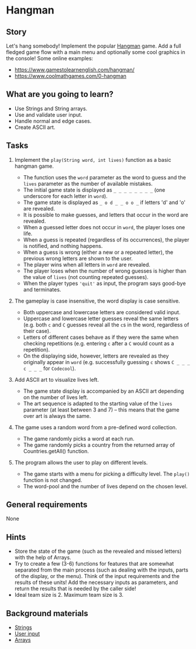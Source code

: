 # Hangman

## Story

Let's hang somebody! Implement the popular [Hangman](<https://en.wikipedia.org/wiki/Hangman_(game)>)
game. Add a full fledged game flow with a main menu and optionally some cool graphics
in the console! Some online examples:

- https://www.gamestolearnenglish.com/hangman/
- https://www.coolmathgames.com/0-hangman

## What are you going to learn?

- Use Strings and String arrays.
- Use and validate user input.
- Handle normal and edge cases.
- Create ASCII art.

## Tasks

1. Implement the `play(String word, int lives)` function as a basic hangman game.
    - The function uses the `word` parameter as the word to guess and the `lives` parameter as the number of available mistakes.
    - The initial game state is displayed as `_ _ _ _ _ _ _ _` (one underscore for each letter in `word`).
    - The game state is displayed as `_ o d _ _ o o _` if letters 'd' and 'o' are revealed.
    - It is possible to make guesses, and letters that occur in the word are revealed.
    - When a guessed letter does not occur in `word`, the player loses one life.
    - When a guess is repeated (regardless of its occurrences), the player is notified, and nothing happens.
    - When a guess is wrong (either a new or a repeated letter), the previous wrong letters are shown to the user.
    - The player wins when all letters in `word` are revealed.
    - The player loses when the number of wrong guesses is higher than the value of `lives` (not counting repeated guesses).
    - When the player types `'quit'` as input, the program says good-bye and terminates.

2. The gameplay is case insensitive, the word display is case sensitive.
    - Both uppercase and lowercase letters are considered valid input.
    - Uppercase and lowercase letter guesses reveal the same letters (e.g. both `c` and `C` guesses reveal all the `c`s in the word, regardless of their case).
    - Letters of different cases behave as if they were the same when checking repetitions (e.g. entering `c` after a `C` would count as a repetition).
    - On the displaying side, however, letters are revealed as they originally appear in `word` (e.g. successfully guessing `c` shows `C _ _ _ c _ _ _` for `Codecool`).

3. Add ASCII art to visualize lives left.
    - The game state display is accompanied by an ASCII art depending on the number of lives left.
    - The art sequence is adapted to the starting value of the `lives` parameter (at least between 3 and 7) – this means that the game over art is always the same.

4. The game uses a random word from a pre-defined word collection.
    - The game randomly picks a word at each run.
    - The game randomly picks a country from the returned array of Countries.getAll() function.

5. The program allows the user to play on different levels.
    - The game starts with a menu for picking a difficulty level. The `play()` function is not changed.
    - The word-pool and the number of lives depend on the chosen level.

## General requirements

None

## Hints

- Store the state of the game (such as the revealed and missed letters) with the help
  of Arrays.
- Try to create a few (3-6) functions for features that are somewhat separated from the
  main process (such as dealing with the inputs, parts of the display, or the menu).
  Think of the input requirements and the results of these units! Add the necessary
  inputs as parameters, and return the results that is needed by the caller side!
- Ideal team size is 2. Maximum team size is 3.

## Background materials

- <i class="far fa-exclamation"></i> [Strings](https://www.w3schools.com/java/java_strings.asp)
- <i class="far fa-exclamation"></i> [User input](https://www.tutorialkart.com/java/read-a-string-from-console-input-in-java/)
- <i class="far fa-exclamation"></i> [Arrays](http://tutorials.jenkov.com/java/arrays.html)

